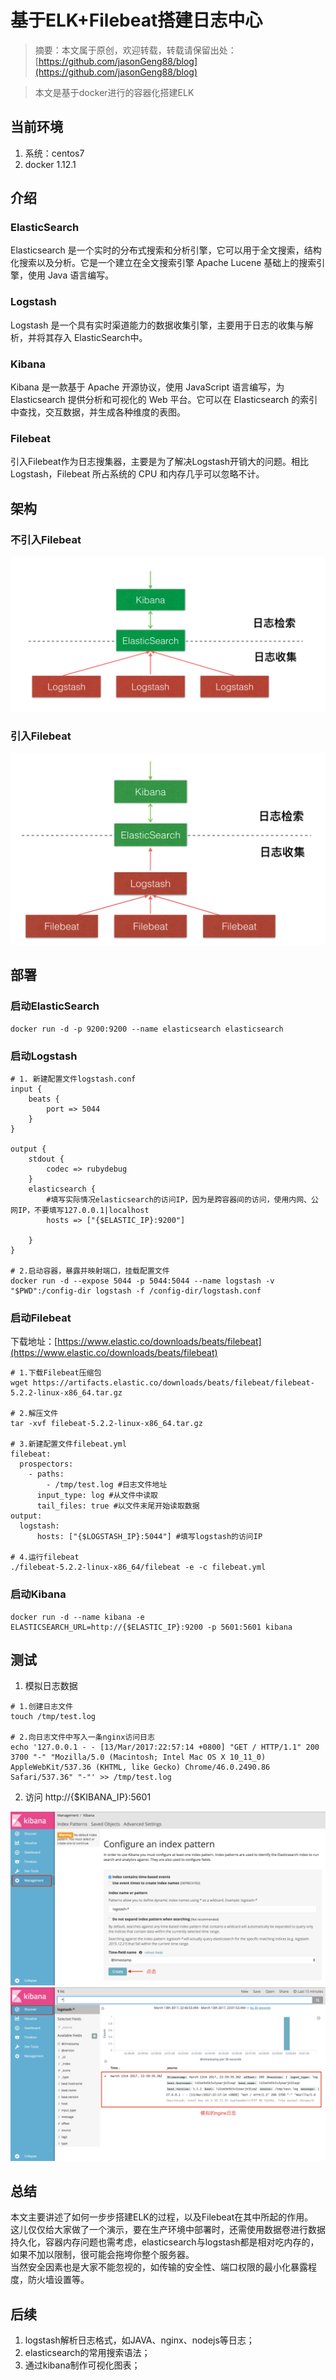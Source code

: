 # 基于ELK+Filebeat搭建日志中心
> 摘要：本文属于原创，欢迎转载，转载请保留出处：[https://github.com/jasonGeng88/blog](https://github.com/jasonGeng88/blog)
 
> 本文是基于docker进行的容器化搭建ELK 
 
## 当前环境
1. 系统：centos7
2. docker 1.12.1


## 介绍

### ElasticSearch

Elasticsearch 是一个实时的分布式搜索和分析引擎，它可以用于全文搜索，结构化搜索以及分析。它是一个建立在全文搜索引擎 Apache Lucene 基础上的搜索引擎，使用 Java 语言编写。

### Logstash
Logstash 是一个具有实时渠道能力的数据收集引擎，主要用于日志的收集与解析，并将其存入
ElasticSearch中。

### Kibana
Kibana 是一款基于 Apache 开源协议，使用 JavaScript 语言编写，为 Elasticsearch 提供分析和可视化的 Web 平台。它可以在 Elasticsearch 的索引中查找，交互数据，并生成各种维度的表图。

### Filebeat
引入Filebeat作为日志搜集器，主要是为了解决Logstash开销大的问题。相比Logstash，Filebeat 所占系统的 CPU 和内存几乎可以忽略不计。

## 架构
### 不引入Filebeat
![](assets/elk_architecture_old.png)

### 引入Filebeat
![](assets/elk_architecture_new.png)


## 部署

### 启动ElasticSearch 
```
docker run -d -p 9200:9200 --name elasticsearch elasticsearch 

```
### 启动Logstash 

```
# 1. 新建配置文件logstash.conf
input {
    beats {
        port => 5044
    }
}

output {
    stdout {
        codec => rubydebug
    }
    elasticsearch {
        #填写实际情况elasticsearch的访问IP，因为是跨容器间的访问，使用内网、公网IP，不要填写127.0.0.1|localhost
        hosts => ["{$ELASTIC_IP}:9200"] 
        
    }
}

# 2.启动容器，暴露并映射端口，挂载配置文件
docker run -d --expose 5044 -p 5044:5044 --name logstash -v "$PWD":/config-dir logstash -f /config-dir/logstash.conf
```


### 启动Filebeat
下载地址：[https://www.elastic.co/downloads/beats/filebeat](https://www.elastic.co/downloads/beats/filebeat)


```
# 1.下载Filebeat压缩包
wget https://artifacts.elastic.co/downloads/beats/filebeat/filebeat-5.2.2-linux-x86_64.tar.gz

# 2.解压文件
tar -xvf filebeat-5.2.2-linux-x86_64.tar.gz

# 3.新建配置文件filebeat.yml
filebeat:
  prospectors:
    - paths:
        - /tmp/test.log #日志文件地址
      input_type: log #从文件中读取
      tail_files: true #以文件末尾开始读取数据
output:
  logstash:
      hosts: ["{$LOGSTASH_IP}:5044"] #填写logstash的访问IP
      
# 4.运行filebeat  
./filebeat-5.2.2-linux-x86_64/filebeat -e -c filebeat.yml
```


### 启动Kibana
```
docker run -d --name kibana -e ELASTICSEARCH_URL=http://{$ELASTIC_IP}:9200 -p 5601:5601 kibana
```


## 测试
1. 模拟日志数据

```
# 1.创建日志文件
touch /tmp/test.log

# 2.向日志文件中写入一条nginx访问日志
echo '127.0.0.1 - - [13/Mar/2017:22:57:14 +0800] "GET / HTTP/1.1" 200 3700 "-" "Mozilla/5.0 (Macintosh; Intel Mac OS X 10_11_0) AppleWebKit/537.36 (KHTML, like Gecko) Chrome/46.0.2490.86 Safari/537.36" "-"' >> /tmp/test.log
```

2. 访问 http://{$KIBANA_IP}:5601

![](assets/elk_kibana_01.png)
![](assets/elk_kibana_02.png)
## 总结
本文主要讲述了如何一步步搭建ELK的过程，以及Filebeat在其中所起的作用。<br>
这儿仅仅给大家做了一个演示，要在生产环境中部署时，还需使用数据卷进行数据持久化，容器内存问题也需考虑，elasticsearch与logstash都是相对吃内存的，如果不加以限制，很可能会拖垮你整个服务器。<br>当然安全因素也是大家不能忽视的，如传输的安全性、端口权限的最小化暴露程度，防火墙设置等。

## 后续
1. logstash解析日志格式，如JAVA、nginx、nodejs等日志；
2. elasticsearch的常用搜索语法；
2. 通过kibana制作可视化图表；


